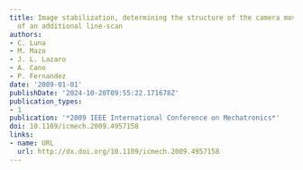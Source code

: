 ```yaml
---
title: Image stabilization, determining the structure of the camera movement by means
  of an additional line-scan
authors:
- C. Luna
- M. Mazo
- J. L. Lazaro
- A. Cano
- P. Fernandez
date: '2009-01-01'
publishDate: '2024-10-20T09:55:22.171678Z'
publication_types:
- 1
publication: '*2009 IEEE International Conference on Mechatronics*'
doi: 10.1109/icmech.2009.4957158
links:
- name: URL
  url: http://dx.doi.org/10.1109/icmech.2009.4957158
---
```


